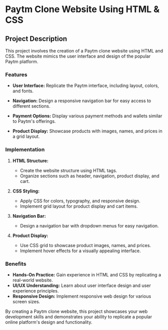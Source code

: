 # Paytm Clone Website Using HTML & CSS

## Project Description

This project involves the creation of a Paytm clone website using HTML and CSS. The website mimics the user interface and design of the popular Paytm platform.

### Features

- **User Interface:** Replicate the Paytm interface, including layout, colors, and fonts.

- **Navigation:** Design a responsive navigation bar for easy access to different sections.

- **Payment Options:** Display various payment methods and wallets similar to Paytm's offerings.

- **Product Display:** Showcase products with images, names, and prices in a grid layout.


### Implementation

1. **HTML Structure:**
   - Create the website structure using HTML tags.
   - Organize sections such as header, navigation, product display, and cart.

2. **CSS Styling:**
   - Apply CSS for colors, typography, and responsive design.
   - Implement grid layout for product display and cart items.

3. **Navigation Bar:**
   - Design a navigation bar with dropdown menus for easy navigation.

4. **Product Display:**
   - Use CSS grid to showcase product images, names, and prices.
   - Implement hover effects for a visually appealing interface.


### Benefits

- **Hands-On Practice:** Gain experience in HTML and CSS by replicating a real-world website.
- **UI/UX Understanding:** Learn about user interface design and user experience principles.
- **Responsive Design:** Implement responsive web design for various screen sizes.

By creating a Paytm clone website, this project showcases your web development skills and demonstrates your ability to replicate a popular online platform's design and functionality.

